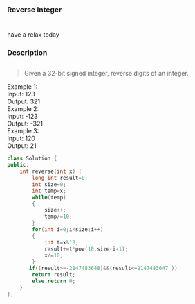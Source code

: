### Reverse Integer<h1>
have a relax today
### Description<h2>
> Given a 32-bit signed integer, reverse digits of an integer. 

Example 1:  
Input: 123  
Output:  321  
Example 2:  
Input: -123  
Output: -321  
Example 3:  
Input: 120  
Output: 21  
```C++
class Solution {
public:
    int reverse(int x) {
        long int result=0;
        int size=0;
        int temp=x;
        while(temp)
        {
            size++;
            temp/=10;
        }
        for(int i=0;i<size;i++)
        {
            int t=x%10;
            result+=t*pow(10,size-i-1);
            x/=10;
        }
       if((result>=-2147483648)&&(result<=2147483647 ))
        return result;       
        else return 0;
    }
};
```
